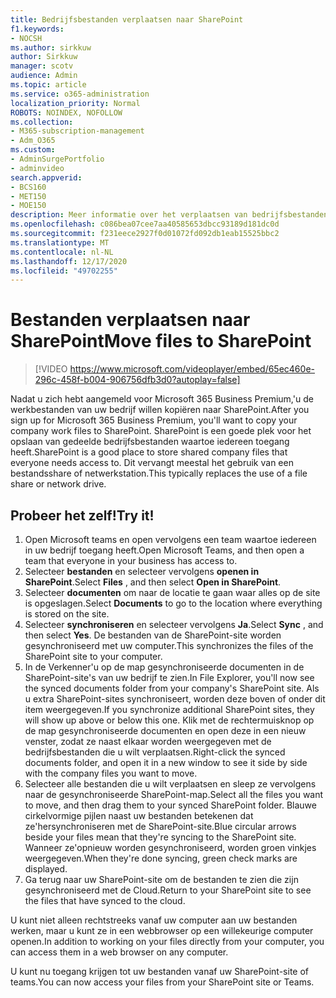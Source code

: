 ```yaml
---
title: Bedrijfsbestanden verplaatsen naar SharePoint
f1.keywords:
- NOCSH
ms.author: sirkkuw
author: Sirkkuw
manager: scotv
audience: Admin
ms.topic: article
ms.service: o365-administration
localization_priority: Normal
ROBOTS: NOINDEX, NOFOLLOW
ms.collection:
- M365-subscription-management
- Adm_O365
ms.custom:
- AdminSurgePortfolio
- adminvideo
search.appverid:
- BCS160
- MET150
- MOE150
description: Meer informatie over het verplaatsen van bedrijfsbestanden naar SharePoint.
ms.openlocfilehash: c086bea07cee7aa40585653dbcc93189d181dc0d
ms.sourcegitcommit: f231eece2927f0d01072fd092db1eab15525bbc2
ms.translationtype: MT
ms.contentlocale: nl-NL
ms.lasthandoff: 12/17/2020
ms.locfileid: "49702255"
---
```

# <a name="move-files-to-sharepoint"></a><span data-ttu-id="b8109-103">Bestanden verplaatsen naar SharePoint</span><span class="sxs-lookup"><span data-stu-id="b8109-103">Move files to SharePoint</span></span>

> [!VIDEO https://www.microsoft.com/videoplayer/embed/65ec460e-296c-458f-b004-906756dfb3d0?autoplay=false]

<span data-ttu-id="b8109-104">Nadat u zich hebt aangemeld voor Microsoft 365 Business Premium,&#39;u de werkbestanden van uw bedrijf willen kopiëren naar SharePoint.</span><span class="sxs-lookup"><span data-stu-id="b8109-104">After you sign up for Microsoft 365 Business Premium, you&#39;ll want to copy your company work files to SharePoint.</span></span> <span data-ttu-id="b8109-105">SharePoint is een goede plek voor het opslaan van gedeelde bedrijfsbestanden waartoe iedereen toegang heeft.</span><span class="sxs-lookup"><span data-stu-id="b8109-105">SharePoint is a good place to store shared company files that everyone needs access to.</span></span> <span data-ttu-id="b8109-106">Dit vervangt meestal het gebruik van een bestandsshare of netwerkstation.</span><span class="sxs-lookup"><span data-stu-id="b8109-106">This typically replaces the use of a file share or network drive.</span></span>

## <a name="try-it"></a><span data-ttu-id="b8109-107">Probeer het zelf!</span><span class="sxs-lookup"><span data-stu-id="b8109-107">Try it!</span></span>

1. <span data-ttu-id="b8109-108">Open Microsoft teams en open vervolgens een team waartoe iedereen in uw bedrijf toegang heeft.</span><span class="sxs-lookup"><span data-stu-id="b8109-108">Open Microsoft Teams, and then open a team that everyone in your business has access to.</span></span>
2. <span data-ttu-id="b8109-109">Selecteer  **bestanden** en selecteer vervolgens  **openen in SharePoint**.</span><span class="sxs-lookup"><span data-stu-id="b8109-109">Select  **Files** , and then select  **Open in SharePoint**.</span></span>
3. <span data-ttu-id="b8109-110">Selecteer  **documenten** om naar de locatie te gaan waar alles op de site is opgeslagen.</span><span class="sxs-lookup"><span data-stu-id="b8109-110">Select  **Documents** to go to the location where everything is stored on the site.</span></span>
4. <span data-ttu-id="b8109-111">Selecteer  **synchroniseren** en selecteer vervolgens  **Ja**.</span><span class="sxs-lookup"><span data-stu-id="b8109-111">Select  **Sync** , and then select  **Yes**.</span></span> <span data-ttu-id="b8109-112">De bestanden van de SharePoint-site worden gesynchroniseerd met uw computer.</span><span class="sxs-lookup"><span data-stu-id="b8109-112">This synchronizes the files of the SharePoint site to your computer.</span></span>
5. <span data-ttu-id="b8109-113">In de Verkenner&#39;u op de map gesynchroniseerde documenten in de SharePoint-site&#39;s van uw bedrijf te zien.</span><span class="sxs-lookup"><span data-stu-id="b8109-113">In File Explorer, you&#39;ll now see the synced documents folder from your company&#39;s SharePoint site.</span></span> <span data-ttu-id="b8109-114">Als u extra SharePoint-sites synchroniseert, worden deze boven of onder dit item weergegeven.</span><span class="sxs-lookup"><span data-stu-id="b8109-114">If you synchronize additional SharePoint sites, they will show up above or below this one.</span></span> <span data-ttu-id="b8109-115">Klik met de rechtermuisknop op de map gesynchroniseerde documenten en open deze in een nieuw venster, zodat ze naast elkaar worden weergegeven met de bedrijfsbestanden die u wilt verplaatsen.</span><span class="sxs-lookup"><span data-stu-id="b8109-115">Right-click the synced documents folder, and open it in a new window to see it side by side with the company files you want to move.</span></span>
6. <span data-ttu-id="b8109-116">Selecteer alle bestanden die u wilt verplaatsen en sleep ze vervolgens naar de gesynchroniseerde SharePoint-map.</span><span class="sxs-lookup"><span data-stu-id="b8109-116">Select all the files you want to move, and then drag them to your synced SharePoint folder.</span></span> <span data-ttu-id="b8109-117">Blauwe cirkelvormige pijlen naast uw bestanden betekenen dat ze&#39;hersynchroniseren met de SharePoint-site.</span><span class="sxs-lookup"><span data-stu-id="b8109-117">Blue circular arrows beside your files mean that they&#39;re syncing to the SharePoint site.</span></span> <span data-ttu-id="b8109-118">Wanneer ze&#39;opnieuw worden gesynchroniseerd, worden groen vinkjes weergegeven.</span><span class="sxs-lookup"><span data-stu-id="b8109-118">When they&#39;re done syncing, green check marks are displayed.</span></span>
7. <span data-ttu-id="b8109-119">Ga terug naar uw SharePoint-site om de bestanden te zien die zijn gesynchroniseerd met de Cloud.</span><span class="sxs-lookup"><span data-stu-id="b8109-119">Return to your SharePoint site to see the files that have synced to the cloud.</span></span>

<span data-ttu-id="b8109-120">U kunt niet alleen rechtstreeks vanaf uw computer aan uw bestanden werken, maar u kunt ze in een webbrowser op een willekeurige computer openen.</span><span class="sxs-lookup"><span data-stu-id="b8109-120">In addition to working on your files directly from your computer, you can access them in a web browser on any computer.</span></span>

<span data-ttu-id="b8109-121">U kunt nu toegang krijgen tot uw bestanden vanaf uw SharePoint-site of teams.</span><span class="sxs-lookup"><span data-stu-id="b8109-121">You can now access your files from your SharePoint site or Teams.</span></span>